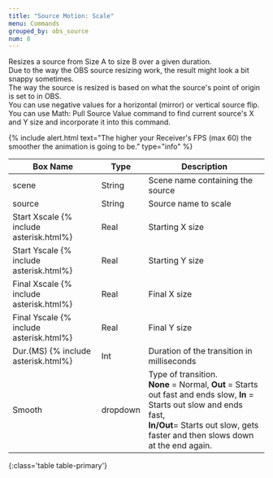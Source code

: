 ```yaml
---
title: "Source Motion: Scale"
menu: Commands
grouped_by: obs_source
num: 8
---
```

Resizes a source from Size A to size B over a given duration.\
Due to the way the OBS source resizing work, the result might look a bit snappy sometimes.\
The way the source is resized is based on what the source's point of origin is set to in OBS.\
You can use negative values for a horizontal (mirror) or vertical source flip.\
You can use Math: Pull Source Value command to find current source's X and Y size and incorporate it into this command.

{% include alert.html text="The higher your Receiver's FPS (max 60) the smoother the animation is going to be." type="info" %} 

| Box Name | Type | Description | 
|-------|--------|--------
|scene|	String|	Scene name containing the source
|source	|String	|Source name to scale
|Start Xscale {% include asterisk.html%}|	Real	|Starting X size
|Start Yscale {% include asterisk.html%}|	Real|	Starting Y size
|Final Xscale {% include asterisk.html%}|	Real	|Final X size
|Final Yscale {% include asterisk.html%}|	Real	|Final Y size
|Dur.(MS) {% include asterisk.html%}|	Int|	Duration of the transition in milliseconds
|Smooth|	dropdown |	Type of transition.<br/> **None** = Normal, **Out** = Starts out fast and ends slow, **In** = Starts out slow and ends fast,  <br/> **In/Out**= Starts out slow, gets faster and then slows down at the end again.
{:class='table table-primary'}









